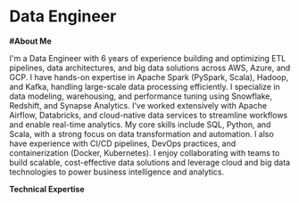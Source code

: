 # Data Engineer

**#About Me**

I'm a Data Engineer with 6 years of experience building and optimizing ETL pipelines, data architectures, and big data solutions across AWS, Azure, and GCP. I have hands-on expertise in Apache Spark (PySpark, Scala), Hadoop, and Kafka, handling large-scale data processing efficiently. I specialize in data modeling, warehousing, and performance tuning using Snowflake, Redshift, and Synapse Analytics. I’ve worked extensively with Apache Airflow, Databricks, and cloud-native data services to streamline workflows and enable real-time analytics. My core skills include SQL, Python, and Scala, with a strong focus on data transformation and automation. I also have experience with CI/CD pipelines, DevOps practices, and containerization (Docker, Kubernetes). I enjoy collaborating with teams to build scalable, cost-effective data solutions and leverage cloud and big data technologies to power business intelligence and analytics.

**Technical Expertise**
